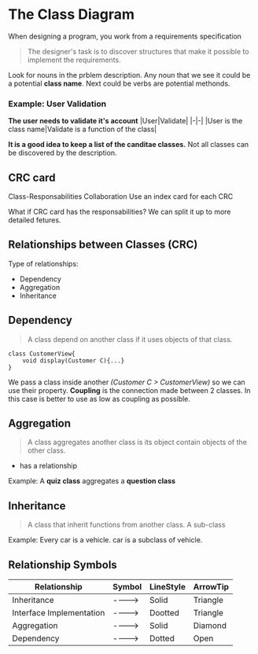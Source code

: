 # The Class Diagram
When designing a program, you work from a requirements specification
> The designer's task is to discover structures that make it possible to implement the requirements.

Look for nouns in the prblem description. Any noun that we see it could be a potential **class name**. 
Next could be verbs are potential methonds. 
### Example: User Validation
**The user needs to validate it's account**
|User|Validate|
|-|-|
|User is the class name|Validate is a function of the class|

**It is a good idea to keep a list of the canditae classes.**
Not all classes can be discovered by the description. 

## CRC card
Class-Responsabilities Collaboration
Use an index card for each CRC

What if CRC card has the responsabilities? We can split it up to more detailed fetures. 
## Relationships between Classes (CRC)
Type of relationships:
- Dependency
- Aggregation
- Inheritance

## Dependency
> A class depend on another class if it uses objects of that class.
```
class CustomerView{
    void display(Customer C){...}
}
```
We pass a class inside another *(Customer C > CustomerView)* so we can use their property.
**Coupling** is the connection made between 2 classes. In this case is better to use as low as coupling as possible.

## Aggregation
> A class aggregates another class is its object contain objects of the other class. 
- has a relationship

Example: A **quiz class** aggregates a **question class**


## Inheritance
> A class that inherit functions from another class. A sub-class

Example: Every car is a vehicle.
car is a subclass of vehicle.

## Relationship Symbols

|Relationship|Symbol|LineStyle|ArrowTip|
|--|--|--|--|
|Inheritance|---->|Solid|Triangle|
|Interface Implementation|---->|Dootted|Triangle|
|Aggregation|---->|Solid|Diamond|
|Dependency|---->|Dotted|Open|
